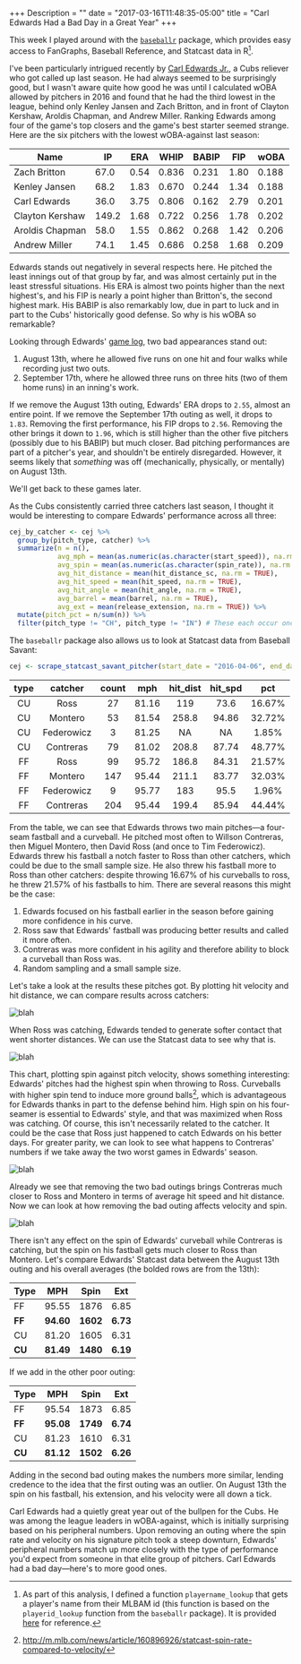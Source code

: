 +++
Description = ""
date = "2017-03-16T11:48:35-05:00"
title = "Carl Edwards Had a Bad Day in a Great Year"
+++

This week I played around with the [`baseballr`][baseballr] package, which provides easy access to FanGraphs, Baseball Reference, and Statcast data in R[^1].

I've been particularly intrigued recently by [Carl Edwards Jr.][cej], a Cubs reliever who got called up last season. He had always seemed to be surprisingly good, but I wasn't aware quite how good he was until I calculated wOBA allowed by pitchers in 2016 and found that he had the third lowest in the league, behind only Kenley Jansen and Zach Britton, and in front of Clayton Kershaw, Aroldis Chapman, and Andrew Miller. Ranking Edwards among four of the game's top closers and the game's best starter seemed strange. Here are the six pitchers with the lowest wOBA-against last season:

| Name | IP | ERA | WHIP | BABIP | FIP | wOBA |
| --- | --- | --- | --- | --- | --- | --- |
| Zach Britton | 67.0 | 0.54 | 0.836 | 0.231 | 1.80 | 0.188 |
| Kenley Jansen | 68.2 | 1.83 | 0.670 | 0.244 | 1.34 | 0.188 |
| Carl Edwards | 36.0 | 3.75 | 0.806 | 0.162 | 2.79 | 0.201 |
| Clayton Kershaw | 149.2 | 1.68 | 0.722 | 0.256 | 1.78 | 0.202 |
| Aroldis Chapman | 58.0 | 1.55 | 0.862 | 0.268 | 1.42 | 0.206 |
| Andrew Miller | 74.1 | 1.45 | 0.686 | 0.258 | 1.68 | 0.209 |

Edwards stands out negatively in several respects here. He pitched the least innings out of that group by far, and was almost certainly put in the least stressful situations. His ERA is almost two points higher than the next highest's, and his FIP is nearly a point higher than Britton's, the second highest mark. His BABIP is also remarkably low, due in part to luck and in part to the Cubs' historically good defense. So why is his wOBA so remarkable?

Looking through Edwards' [game log][log], two bad appearances stand out:

1. August 13th, where he allowed five runs on one hit and four walks while recording just two outs.
2. September 17th, where he allowed three runs on three hits (two of them home runs) in an inning's work.

If we remove the August 13th outing, Edwards' ERA drops to `2.55`, almost an entire point. If we remove the September 17th outing as well, it drops to `1.83`. Removing the first performance, his FIP drops to `2.56`. Removing the other brings it down to `1.96`, which is still higher than the other five pitchers (possibly due to his BABIP) but much closer. Bad pitching performances are part of a pitcher's year, and shouldn't be entirely disregarded. However, it seems likely that *something* was off (mechanically, physically, or mentally) on August 13th.

We'll get back to these games later.

As the Cubs consistently carried three catchers last season, I thought it would be interesting to compare Edwards' performance across all three:

```r
cej_by_catcher <- cej %>%
  group_by(pitch_type, catcher) %>%
  summarize(n = n(),
            avg_mph = mean(as.numeric(as.character(start_speed)), na.rm = TRUE),
            avg_spin = mean(as.numeric(as.character(spin_rate)), na.rm = TRUE),
            avg_hit_distance = mean(hit_distance_sc, na.rm = TRUE),
            avg_hit_speed = mean(hit_speed, na.rm = TRUE),
            avg_hit_angle = mean(hit_angle, na.rm = TRUE),
            avg_barrel = mean(barrel, na.rm = TRUE),
            avg_ext = mean(release_extension, na.rm = TRUE)) %>%
  mutate(pitch_pct = n/sum(n)) %>%
  filter(pitch_type != "CH", pitch_type != "IN") # These each occur once and may be mistakes
```

The `baseballr` package also allows us to look at Statcast data from Baseball Savant:

```r
cej <- scrape_statcast_savant_pitcher(start_date = "2016-04-06", end_date = "2016-10-15", pitcherid = 605218)
```

| type | catcher |  count  | mph | hit_dist | hit_spd | pct |
|:----------:|:-------:|:---:|:-------:|:----------------:|:-------------:|:---------:|
|     CU     | Ross  | 27  |  81.16  |       119        |     73.6      |  16.67%   |
|     CU     | Montero  | 53  |  81.54  |      258.8       |     94.86     |  32.72%   |
|     CU     | Federowicz  |  3  |  81.25  |        NA        |      NA       |  1.85%  |
|     CU     | Contreras  | 79  |  81.02  |      208.8       |     87.74     |  48.77%   |
|     FF     | Ross  | 99  |  95.72  |      186.8       |     84.31     |  21.57%   |
|     FF     | Montero  | 147 |  95.44  |      211.1       |     83.77     |  32.03%   |
|     FF     | Federowicz  |  9  |  95.77  |       183        |     95.5      |  1.96%  |
|     FF     | Contreras  | 204 |  95.44  |      199.4       |     85.94     |  44.44%  |

From the table, we can see that Edwards throws two main pitches—a four-seam fastball and a curveball. He pitched most often to Willson Contreras, then Miguel Montero, then David Ross (and once to Tim Federowicz). Edwards threw his fastball a notch faster to Ross than other catchers, which could be due to the small sample size. He also threw his fastball more to Ross than other catchers: despite throwing 16.67% of his curveballs to ross, he threw 21.57% of his fastballs to him. There are several reasons this might be the case:

1. Edwards focused on his fastball earlier in the season before gaining more confidence in his curve.
2. Ross saw that Edwards' fastball was producing better results and called it more often.
3. Contreras was more confident in his agility and therefore ability to block a curveball than Ross was.
4. Random sampling and a small sample size.

Let's take a look at the results these pitches got. By plotting hit velocity and hit distance, we can compare results across catchers:

![blah](/images/cevd1.png)

When Ross was catching, Edwards tended to generate softer contact that went shorter distances. We can use the Statcast data to see why that is.

![blah](/images/cesv1.png)

This chart, plotting spin against pitch velocity, shows something interesting: Edwards' pitches had the highest spin when throwing to Ross. Curveballs with higher spin tend to induce more ground balls[^2], which is advantageous for Edwards thanks in part to the defense behind him. High spin on his four-seamer is essential to Edwards' style, and that was maximized when Ross was catching. Of course, this isn't necessarily related to the catcher. It could be the case that Ross just happened to catch Edwards on his better days. For greater parity, we can look to see what happens to Contreras' numbers if we take away the two worst games in Edwards' season.

![blah](/images/cevd2.png)

Already we see that removing the two bad outings brings Contreras much closer to Ross and  Montero in terms of average hit speed and hit distance. Now we can look at how removing the bad outing affects velocity and spin.

![blah](/images/cesv2.png)

There isn't any effect on the spin of Edwards' curveball while Contreras is catching, but the spin on his fastball gets much closer to Ross than Montero. Let's compare Edwards' Statcast data between the August 13th outing and his overall averages (the bolded rows are from the 13th):

| Type | MPH | Spin | Ext |
| --- | --- | --- | --- |
| FF | 95.55 | 1876 | 6.85 |
| **FF** | **94.60** | **1602** | **6.73** |
| CU | 81.20 | 1605 | 6.31 |
| **CU** | **81.49** | **1480** | **6.19** |

If we add in the other poor outing:

| Type | MPH | Spin | Ext |
| --- | --- | --- | --- |
| FF | 95.54 | 1873 | 6.85 |
| **FF** | **95.08** | **1749** | **6.74** |
| CU | 81.23 | 1610 | 6.31 |
| **CU** | **81.12** | **1502** | **6.26** |

Adding in the second bad outing makes the numbers more similar, lending credence to the idea that the first outing was an outlier. On August 13th the spin on his fastball, his extension, and his velocity were all down a tick.

Carl Edwards had a quietly great year out of the bullpen for the Cubs. He was among the league leaders in wOBA-against, which is initially surprising based on his peripheral numbers. Upon removing an outing where the spin rate and velocity on his signature pitch took a steep downturn, Edwards' peripheral numbers match up more closely with the type of performance you'd expect from someone in that elite group of pitchers. Carl Edwards had a bad day—here's to more good ones.



[baseballr]: http://billpetti.github.io/baseballr
[cej]: http://www.baseball-reference.com/players/e/edwarca01.shtml
[log]: http://www.baseball-reference.com/players/gl.fcgi?id=edwarca01&t=p&year=2016
[^1]: As part of this analysis, I defined a function `playername_lookup` that gets a player's name from their MLBAM id (this function is based on the `playerid_lookup` function from the `baseballr` package). It is provided [here](https://gist.github.com/benfb/c2be996bcdbf0b1fa9f7f544fceb2934) for reference.
[^2]: http://m.mlb.com/news/article/160896926/statcast-spin-rate-compared-to-velocity/
